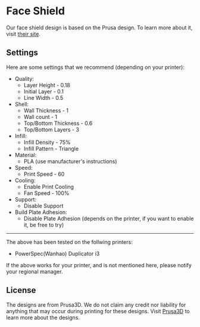 # Face Shield

Our face shield design is based on the Prusa design. To learn more about it, visit [their site](https://www.prusaprinters.org/prints/27950-prusa-face-shield-us-version).

## Settings
Here are some settings that we recommend (depending on your printer):

* Quality:
	*    Layer Height - 0.18
	*    Initial Layer - 0.1
	*    Line Width - 0.5
* Shell:
	*    Wall Thickness - 1
	*    Wall count - 1
	*    Top/Bottom Thickness - 0.6
	*    Top/Bottom Layers - 3
* Infill:
	*    Infill Density - 75%
	*    Infill Pattern - Triangle
* Material:
	*    PLA (use manufacturer's instructions)
* Speed:
	*    Print Speed - 60
* Cooling:
	*    Enable Print Cooling
	*    Fan Speed - 100%
* Support:
	*    Disable Support
* Build Plate Adhesion:
	*    Disable Plate Adhesion (depends on the printer, if you want to enable it, be free to try)

---
The above has been tested on the follwing printers:

* PowerSpec(Wanhao) Duplicator i3 

If the above works for your printer, and is not mentioned here, please notify your regional manager.

## License
The designs are from Prusa3D. We do not claim any credit nor liability for anything that may occur during printing for these designs. Visit [Prusa3D](https://www.prusa3d.com/) to learn more about the designs. 
